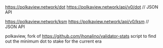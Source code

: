 https://polkaview.network/dot
https://polkaview.network/api/v0/dot // JSON API

https://polkaview.network/ksm
https://polkaview.network/api/v0/ksm // JSON API


polkaview, fork of https://github.com/jhonalino/validator-stats script to find out the minimum dot to stake for the current era 
